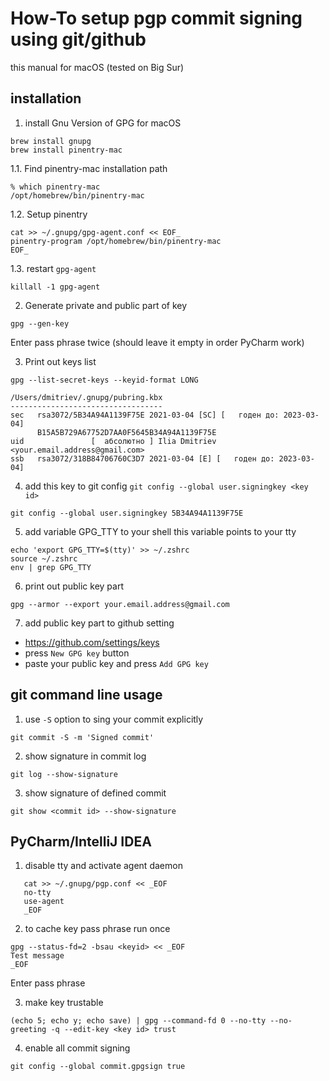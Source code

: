 # How-To setup pgp commit signing using git/github

this manual for macOS (tested on Big Sur)

## installation

1. install Gnu Version of GPG for macOS
```shell
brew install gnupg
brew install pinentry-mac
```

1.1. Find pinentry-mac installation path
```shell
% which pinentry-mac  
/opt/homebrew/bin/pinentry-mac
```
1.2. Setup pinentry
```shell
cat >> ~/.gnupg/gpg-agent.conf << EOF_
pinentry-program /opt/homebrew/bin/pinentry-mac
EOF_
```
1.3. restart `gpg-agent`
```shell
killall -1 gpg-agent
```

2. Generate private and public part of key
```shell
gpg --gen-key
```
Enter pass phrase twice (should leave it empty in order PyCharm work)

3. Print out keys list
```shell
gpg --list-secret-keys --keyid-format LONG
```

```text
/Users/dmitriev/.gnupg/pubring.kbx
----------------------------------
sec   rsa3072/5B34A94A1139F75E 2021-03-04 [SC] [   годен до: 2023-03-04]
      B15A5B729A67752D7AA0F5645B34A94A1139F75E
uid               [  абсолютно ] Ilia Dmitriev <your.email.address@gmail.com>
ssb   rsa3072/318B84706760C3D7 2021-03-04 [E] [   годен до: 2023-03-04]
```

4. add this key to git config
`git config --global user.signingkey <key id>`
```shell
git config --global user.signingkey 5B34A94A1139F75E
```

5. add variable GPG_TTY to your shell
this variable points to your tty
```shell
echo 'export GPG_TTY=$(tty)' >> ~/.zshrc
source ~/.zshrc
env | grep GPG_TTY
```

6. print out public key part
```shell
gpg --armor --export your.email.address@gmail.com
```

7. add public key part to github setting
* https://github.com/settings/keys
* press `New GPG key` button 
* paste your public key and press `Add GPG key`


## git command line usage

1. use `-S` option to sing your commit explicitly
```shell
git commit -S -m 'Signed commit'
```

2. show signature in commit log
```shell
git log --show-signature
```

3. show signature of defined commit
```shell
git show <commit id> --show-signature
```

## PyCharm/IntelliJ IDEA

1. disable tty and activate agent daemon
```shell
   cat >> ~/.gnupg/pgp.conf << _EOF
   no-tty
   use-agent
   _EOF
```

2. to cache key pass phrase run once
```shell
gpg --status-fd=2 -bsau <keyid> << _EOF
Test message
_EOF
```
Enter pass phrase

3. make key trustable
```shell
(echo 5; echo y; echo save) | gpg --command-fd 0 --no-tty --no-greeting -q --edit-key <key id> trust
```

4. enable all commit signing
```shell
git config --global commit.gpgsign true
```
